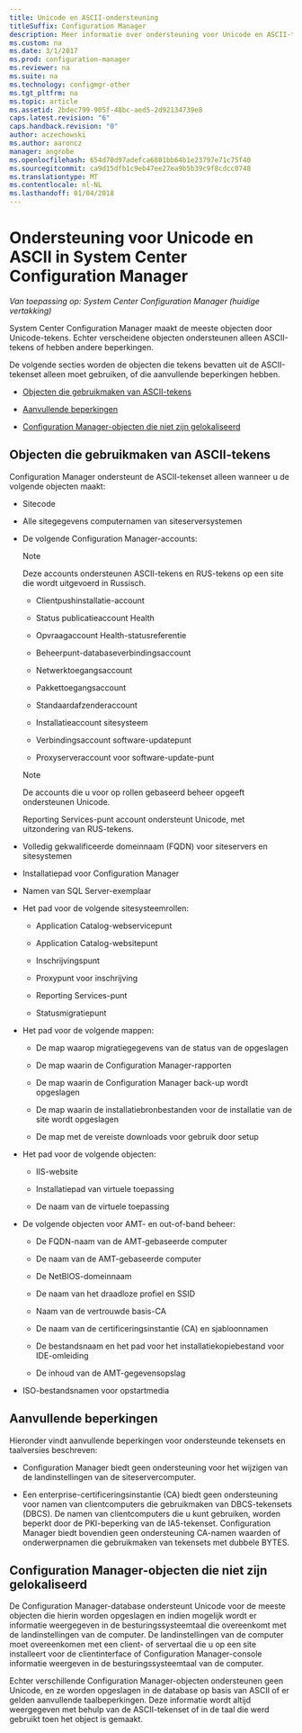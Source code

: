 ```yaml
---
title: Unicode en ASCII-ondersteuning
titleSuffix: Configuration Manager
description: Meer informatie over ondersteuning voor Unicode en ASCII-tekens in System Center Configuration Manager-objecten.
ms.custom: na
ms.date: 3/1/2017
ms.prod: configuration-manager
ms.reviewer: na
ms.suite: na
ms.technology: configmgr-other
ms.tgt_pltfrm: na
ms.topic: article
ms.assetid: 2bdec799-905f-48bc-aed5-2d92134739e8
caps.latest.revision: "6"
caps.handback.revision: "0"
author: aczechowski
ms.author: aaroncz
manager: angrobe
ms.openlocfilehash: 654d70d97adefca6801bb64b1e23797e71c75f40
ms.sourcegitcommit: ca9d15dfb1c9eb47ee27ea9b5b39c9f8cdcc0748
ms.translationtype: MT
ms.contentlocale: nl-NL
ms.lasthandoff: 01/04/2018
---
```

# <a name="unicode-and-ascii-support-in-system-center-configuration-manager"></a>Ondersteuning voor Unicode en ASCII in System Center Configuration Manager

*Van toepassing op: System Center Configuration Manager (huidige vertakking)*

System Center Configuration Manager maakt de meeste objecten door Unicode-tekens. Echter verscheidene objecten ondersteunen alleen ASCII-tekens of hebben andere beperkingen.  

 De volgende secties worden de objecten die tekens bevatten uit de ASCII-tekenset alleen moet gebruiken, of die aanvullende beperkingen hebben.  

-   [Objecten die gebruikmaken van ASCII-tekens](#BKMK_ASCIIchar)  

-   [Aanvullende beperkingen](#BKMK_OtherCharLimitations)  

-   [Configuration Manager-objecten die niet zijn gelokaliseerd](#BKMK_LangNonLocalize)  

##  <a name="BKMK_ASCIIchar"></a>Objecten die gebruikmaken van ASCII-tekens  
 Configuration Manager ondersteunt de ASCII-tekenset alleen wanneer u de volgende objecten maakt:  

-   Sitecode  

-   Alle sitegegevens computernamen van siteserversystemen  

-   De volgende Configuration Manager-accounts:  

    > [!NOTE]  
    >  Deze accounts ondersteunen ASCII-tekens en RUS-tekens op een site die wordt uitgevoerd in Russisch.  

    -   Clientpushinstallatie-account  

    -   Status publicatieaccount Health  

    -   Opvraagaccount Health-statusreferentie  

    -   Beheerpunt-databaseverbindingsaccount  

    -   Netwerktoegangsaccount  

    -   Pakkettoegangsaccount  

    -   Standaardafzenderaccount  

    -   Installatieaccount sitesysteem  

    -   Verbindingsaccount software-updatepunt  

    -   Proxyserveraccount voor software-update-punt  

    > [!NOTE]  
    >  De accounts die u voor op rollen gebaseerd beheer opgeeft ondersteunen Unicode.  
    >   
    >  Reporting Services-punt account ondersteunt Unicode, met uitzondering van RUS-tekens.  

-   Volledig gekwalificeerde domeinnaam (FQDN) voor siteservers en sitesystemen  

-   Installatiepad voor Configuration Manager  

-   Namen van SQL Server-exemplaar  

-   Het pad voor de volgende sitesysteemrollen:  

    -   Application Catalog-webservicepunt  

    -   Application Catalog-websitepunt  

    -   Inschrijvingspunt  

    -   Proxypunt voor inschrijving  

    -   Reporting Services-punt  

    -   Statusmigratiepunt  

-   Het pad voor de volgende mappen:  

    -   De map waarop migratiegegevens van de status van de opgeslagen  

    -   De map waarin de Configuration Manager-rapporten  

    -   De map waarin de Configuration Manager back-up wordt opgeslagen  

    -   De map waarin de installatiebronbestanden voor de installatie van de site wordt opgeslagen  

    -   De map met de vereiste downloads voor gebruik door setup  

-   Het pad voor de volgende objecten:  

    -   IIS-website  

    -   Installatiepad van virtuele toepassing  

    -   De naam van de virtuele toepassing  

-   De volgende objecten voor AMT- en out-of-band beheer:  

    -   De FQDN-naam van de AMT-gebaseerde computer  

    -   De naam van de AMT-gebaseerde computer  

    -   De NetBIOS-domeinnaam  

    -   De naam van het draadloze profiel en SSID  

    -   Naam van de vertrouwde basis-CA  

    -   De naam van de certificeringsinstantie (CA) en sjabloonnamen  

    -   De bestandsnaam en het pad voor het installatiekopiebestand voor IDE-omleiding  

    -   De inhoud van de AMT-gegevensopslag  

-   ISO-bestandsnamen voor opstartmedia  

##  <a name="BKMK_OtherCharLimitations"></a>Aanvullende beperkingen  
 Hieronder vindt aanvullende beperkingen voor ondersteunde tekensets en taalversies beschreven:  

-   Configuration Manager biedt geen ondersteuning voor het wijzigen van de landinstellingen van de siteservercomputer.  

-   Een enterprise-certificeringsinstantie (CA) biedt geen ondersteuning voor namen van clientcomputers die gebruikmaken van DBCS-tekensets (DBCS). De namen van clientcomputers die u kunt gebruiken, worden beperkt door de PKI-beperking van de IA5-tekenset. Configuration Manager biedt bovendien geen ondersteuning CA-namen waarden of onderwerpnamen die gebruikmaken van tekensets met dubbele BYTES.  

##  <a name="BKMK_LangNonLocalize"></a>Configuration Manager-objecten die niet zijn gelokaliseerd  
 De Configuration Manager-database ondersteunt Unicode voor de meeste objecten die hierin worden opgeslagen en indien mogelijk wordt er informatie weergegeven in de besturingssysteemtaal die overeenkomt met de landinstellingen van de computer. De landinstellingen van de computer moet overeenkomen met een client- of servertaal die u op een site installeert voor de clientinterface of Configuration Manager-console informatie weergeven in de besturingssysteemtaal van de computer.  

 Echter verschillende Configuration Manager-objecten ondersteunen geen Unicode, en ze worden opgeslagen in de database op basis van ASCII of er gelden aanvullende taalbeperkingen. Deze informatie wordt altijd weergegeven met behulp van de ASCII-tekenset of in de taal die werd gebruikt toen het object is gemaakt.  
